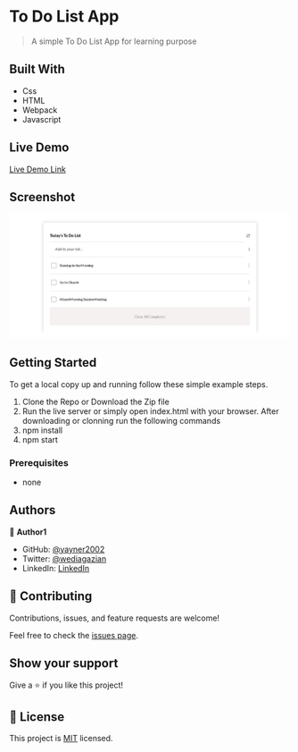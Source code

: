 # To Do List App

> A simple To Do List App for learning purpose
## Built With

- Css
- HTML
- Webpack
- Javascript
## Live Demo

[Live Demo Link](https://yayner2002.github.io/to-do-list-app/)

## Screenshot
![home page](app_screenshot.png?raw=true "home screenshot")
## Getting Started

To get a local copy up and running follow these simple example steps.
1. Clone the Repo or Download the Zip file
2. Run the live server or simply open index.html with your browser.
After downloading or clonning run the following commands
 1. npm install
 2. npm start


### Prerequisites
- none

## Authors

👤 **Author1**

- GitHub: [@yayner2002](https://github.com/yayner2002/)
- Twitter: [@wediagazian](https://twitter.com/wediagazian)
- LinkedIn: [LinkedIn](https://www.linkedin.com/in/yaynshet-medhin)

## 🤝 Contributing

Contributions, issues, and feature requests are welcome!

Feel free to check the [issues page](https://github.com/yayner2002/to-do-list-app/issues).

## Show your support

Give a ⭐️ if you like this project!

## 📝 License

This project is [MIT](./MIT.md) licensed.
